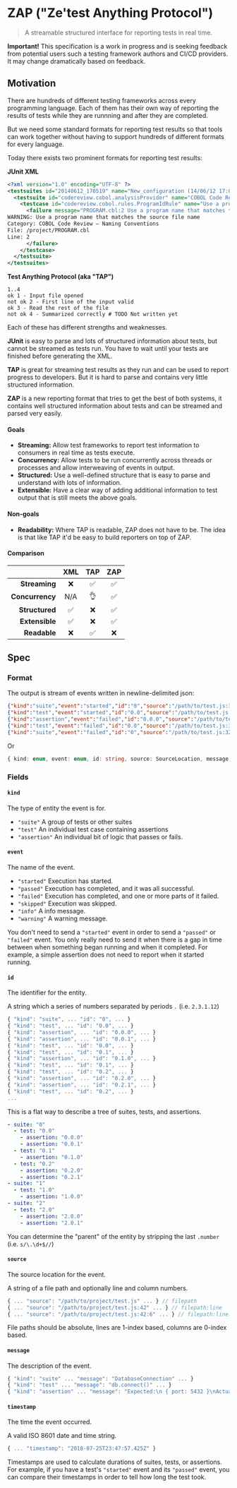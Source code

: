 # ZAP ("Ze'test Anything Protocol")

> A streamable structured interface for reporting tests in real time.

**Important!** This specification is a work in progress and is seeking feedback
from potential users such a testing framework authors and CI/CD providers. It
may change dramatically based on feedback.

## Motivation

There are hundreds of different testing frameworks across every programming
language. Each of them has their own way of reporting the results of tests
while they are runnning and after they are completed.

But we need some standard formats for reporting test results so that tools can
work together without having to support hundreds of different formats for every
language.

Today there exists two prominent formats for reporting test results:

**JUnit XML**

```xml
<?xml version="1.0" encoding="UTF-8" ?>
<testsuites id="20140612_170519" name="New_configuration (14/06/12 17:05:19)" tests="225" failures="1262" time="0.001">
  <testsuite id="codereview.cobol.analysisProvider" name="COBOL Code Review" tests="45" failures="17" time="0.001">
    <testcase id="codereview.cobol.rules.ProgramIdRule" name="Use a program name that matches the source file name" time="0.001">
      <failure message="PROGRAM.cbl:2 Use a program name that matches the source file name" type="WARNING">
WARNING: Use a program name that matches the source file name
Category: COBOL Code Review – Naming Conventions
File: /project/PROGRAM.cbl
Line: 2
      </failure>
    </testcase>
  </testsuite>
</testsuites>
```

**Test Anything Protocol (aka "TAP")**

```tap
1..4
ok 1 - Input file opened
not ok 2 - First line of the input valid
ok 3 - Read the rest of the file
not ok 4 - Summarized correctly # TODO Not written yet
```

Each of these has different strengths and weaknesses.

**JUnit** is easy to parse and lots of structured information about tests, but
cannot be streamed as tests run. You have to wait until your tests are finished
before generating the XML.

**TAP** is great for streaming test results as they run and can be used to
report progress to developers. But it is hard to parse and contains very little
structured information.

**ZAP** is a new reporting format that tries to get the best of both systems, it
contains well structured information about tests and can be streamed and parsed
very easily.

#### Goals

- **Streaming:** Allow test frameworks to report test information to consumers
  in real time as tests execute.
- **Concurrency:** Allow tests to be run concurrently across threads or
  processes and allow interweaving of events in output.
- **Structured:** Use a well-defined structure that is easy to parse and
  understand with lots of information.
- **Extensible:** Have a clear way of adding additional information to test
  output that is still meets the above goals.

#### Non-goals

- **Readability:** Where TAP is readable, ZAP does not have to be. The idea is
  that like TAP it'd be easy to build reporters on top of ZAP.

#### Comparison

|                 | XML | TAP | ZAP |
| ---------------:|:---:|:---:|:---:|
| **Streaming**   |  ❌  |  ✅  |  ✅  |
| **Concurrency** | N/A |  👌  |  ✅  |
| **Structured**  |  ✅  |  ❌  |  ✅  |
| **Extensible**  |  ✅  |  ❌  |  ✅  |
| **Readable**    |  ❌  |  ✅  |  ❌  |

## Spec

### Format

The output is stream of events written in newline-delimited json:

```json
{"kind":"suite","event":"started","id":"0","source":"/path/to/test.js:32:4","message":"DatabaseConnection","timestamp":"2018-07-25T23:47:57.133Z"}
{"kind":"test","event":"started","id":"0.0","source":"/path/to/test.js:36:6","message":"db.connect()","timestamp":"2018-07-25T23:47:57.425Z"}
{"kind":"assertion","event":"failed","id":"0.0.0","source":"/path/to/test.js:42:6","message":"Expected:\n { port: 5432 }\nActual:\n  { port: 8000 }","timestamp":"2018-07-25T23:47:58.102Z"}
{"kind":"test","event":"failed","id":"0.0","source":"/path/to/test.js:36:6","message":"db.connect()","timestamp":"2018-07-25T23:47:58.175Z"}
{"kind":"suite","event":"failed","id":"0","source":"/path/to/test.js:32:4","message":"DatabaseConnection","timestamp":"2018-07-25T23:47:58.201Z"}
```

Or

```ts
{ kind: enum, event: enum, id: string, source: SourceLocation, message: string, timestamp: DateTime }
```

### Fields

#### `kind`

The type of entity the event is for.

- `"suite"` A group of tests or other suites
- `"test"` An individual test case containing assertions
- `"assertion"` An individual bit of logic that passes or fails.

#### `event`

The name of the event.

- `"started"` Execution has started.
- `"passed"` Execution has completed, and it was all successful.
- `"failed"` Execution has completed, and one or more parts of it failed.
- `"skipped"` Execution was skipped.
- `"info"` A info message.
- `"warning"` A warning message.

You don't need to send a `"started"` event in order to send a `"passed"` or
`"failed"` event. You only really need to send it when there is a gap in time
between when something began running and when it completed. For example, a
simple assertion does not need to report when it started running.

#### `id`

The identifier for the entity.

A string which a series of numbers separated by periods `.` (i.e. `2.3.1.12`)

```js
{ "kind": "suite", ... "id": "0", ... }
{ "kind": "test", ... "id": "0.0", ... }
{ "kind": "assertion", ... "id": "0.0.0", ... }
{ "kind": "assertion", ... "id": "0.0.1", ... }
{ "kind": "test", ... "id": "0.0", ... }
{ "kind": "test", ... "id": "0.1", ... }
{ "kind": "assertion", ... "id": "0.1.0", ... }
{ "kind": "test", ... "id": "0.1", ... }
{ "kind": "test", ... "id": "0.2", ... }
{ "kind": "assertion", ... "id": "0.2.0", ... }
{ "kind": "assertion", ... "id": "0.2.1", ... }
{ "kind": "test", ... "id": "0.2", ... }
...
```

This is a flat way to describe a tree of suites, tests, and assertions.

```yaml
- suite: "0"
  - test: "0.0"
    - assertion: "0.0.0"
    - assertion: "0.0.1"
  - test: "0.1"
    - assertion: "0.1.0"
  - test: "0.2"
    - assertion: "0.2.0"
    - assertion: "0.2.1"
- suite: "1"
  - test: "1.0"
    - assertion: "1.0.0"
- suite: "2"
  - test: "2.0"
    - assertion: "2.0.0"
    - assertion: "2.0.1"
```

You can determine the "parent" of the entity by stripping the last `.number`
(i.e. `s/\.\d+$//`)

#### `source`

The source location for the event.

A string of a file path and optionally line and column numbers.

```js
{ ... "source": "/path/to/project/test.js" ... } // filepath
{ ... "source": "/path/to/project/test.js:42" ... } // filepath:line
{ ... "source": "/path/to/project/test.js:42:6" ... } // filepath:line:column
```

File paths should be absolute, lines are 1-index based, columns are 0-index
based.

#### `message`

The description of the event.

```js
{ "kind": "suite" ... "message": "DatabaseConnection" ... }
{ "kind": "test" ... "message": "db.connect()" ... }
{ "kind": "assertion" ... "message": "Expected:\n { port: 5432 }\nActual:\n  { port: 8000 }" ... }
```

#### `timestamp`

The time the event occurred.

A valid ISO 8601 date and time string.

```js
{ ... "timestamp": "2018-07-25T23:47:57.425Z" }
```

Timestamps are used to calculate durations of suites, tests, or assertions. For
example, if you have a test's `"started"` event and its `"passed"` event, you
can compare their timestamps in order to tell how long the test took.
